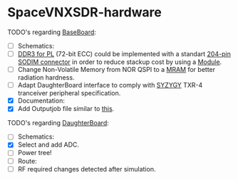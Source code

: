 # SpaceVNXSDR-hardware
TODO's regarding [BaseBoard](SpaceVNXBaseBoard):
- [ ] Schematics:
- [ ]  [DDR3 for PL](https://www.intel.com/content/dam/www/public/us/en/documents/white-papers/ia-ddr2-ecc-so-dimm-paper.pdf) (72-bit ECC) could be implemented with a standart [204-pin SODIM connector](https://www.te.com/usa-en/product-CAT-D33037-SO1339.html?q=&n=531259&type=products&samples=N&inStoreWithoutPL=false&instock=N) in order to reduce stackup cost by using a [Module](https://media-www.micron.com/-/media/client/global/documents/products/data-sheet/modules/sodimm/jtf16c256_512_1gx64hz.pdf?rev=92a9360308b84bd182ce55b117fec160).
- [ ]  Change Non-Volatile Memory from NOR QSPI to a [MRAM](https://www.everspin.com/AppNotes) for better radiation hardness.
- [ ]  Adapt DaughterBoard interface to comply with [SYZYGY](https://syzygyfpga.io/specification/) TXR-4 tranceiver peripheral specification.
- [x]  Documentation:
- [x]  Add Outputjob file similar to [this](https://github.com/KindaM3h/SpaceVNXDaughterBoard/blob/5bddf40d4c2867f65b3ace6bd9e41c5fd28d74c9/SpaceVNXDaughterBoard.OutJob).

TODO's regarding [DaughterBoard](SpaceVNXDaughterBoard):
- [ ] Schematics:
- [x] Select and add ADC.
- [ ] Power tree!
- [ ] Route:
- [ ] RF required changes detected after simulation.
